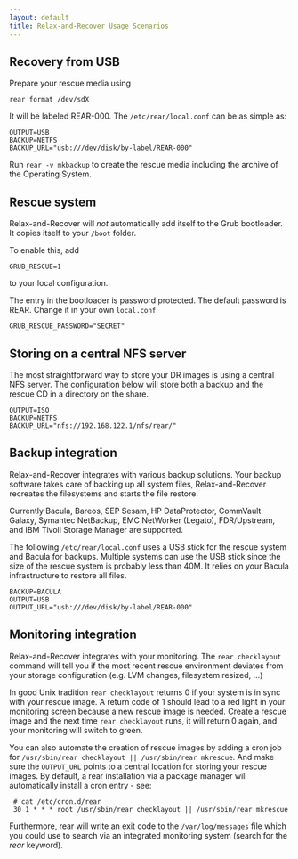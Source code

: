 ```yaml
---
layout: default
title: Relax-and-Recover Usage Scenarios
---
```


## Recovery from USB

Prepare your rescue media using

    rear format /dev/sdX

It will be labeled REAR-000. The `/etc/rear/local.conf` can be as simple as:

    OUTPUT=USB
    BACKUP=NETFS
    BACKUP_URL="usb:///dev/disk/by-label/REAR-000"

Run `rear -v mkbackup` to create the rescue media including the archive of the Operating System.

## Rescue system

Relax-and-Recover will *not* automatically add itself to the Grub bootloader.
It copies itself to your `/boot` folder.

To enable this, add

    GRUB_RESCUE=1

to your local configuration.

The entry in the bootloader is password protected. The default password is REAR.
Change it in your own `local.conf`

    GRUB_RESCUE_PASSWORD="SECRET"

## Storing on a central NFS server

The most straightforward way to store your DR images is using a central NFS
server. The configuration below will store both a backup and the rescue CD in a
directory on the share.

    OUTPUT=ISO
    BACKUP=NETFS
    BACKUP_URL="nfs://192.168.122.1/nfs/rear/"

## Backup integration

Relax-and-Recover integrates with various backup solutions. Your backup
software takes care of backing up all system files, Relax-and-Recover
recreates the filesystems and starts the file restore.

Currently Bacula, Bareos, SEP Sesam, HP DataProtector, CommVault Galaxy, Symantec NetBackup,
EMC NetWorker (Legato), FDR/Upstream, and IBM Tivoli Storage Manager are supported.

The following `/etc/rear/local.conf` uses a USB stick for the rescue system and Bacula for backups. Multiple
systems can use the USB stick since the size of the rescue system is probably
less than 40M. It relies on your Bacula infrastructure to restore all files.

    BACKUP=BACULA
    OUTPUT=USB
    OUTPUT_URL="usb:///dev/disk/by-label/REAR-000"

## Monitoring integration

Relax-and-Recover integrates with your monitoring. The `rear checklayout`
command will tell you if the most recent rescue environment deviates from
your storage configuration (e.g. LVM changes, filesystem resized, ...)

In good Unix tradition `rear checklayout` returns 0 if your system is in
sync with your rescue image.  A return code of 1 should lead to a red
light in your monitoring screen because a new rescue image is needed. Create
a rescue image and the next time `rear checklayout` runs, it will return
0 again, and your monitoring will switch to green.

You can also automate the creation of rescue images by adding a cron job for
`/usr/sbin/rear checklayout || /usr/sbin/rear mkrescue`. And make sure the
`OUTPUT_URL` points to a central location for storing your rescue images.
By default, a rear installation via a package manager will automatically install
a cron entry - see:

     # cat /etc/cron.d/rear
     30 1 * * * root /usr/sbin/rear checklayout || /usr/sbin/rear mkrescue

Furthermore, rear will write an exit code to the `/var/log/messages` file which
you could use to search via an integrated monitoring system (search for the *rear* keyword).
